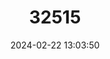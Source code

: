 ---
title: "32515"
category: "Nectandra krugii"
draft: false
date: 2024-02-22 13:03:50
languages:
  French: ["Bois Doux Avocat", "Bois Doux Jaune", "Laurier Gland"]
---